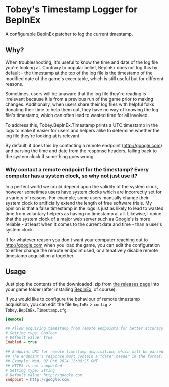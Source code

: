 # Tobey's Timestamp Logger for BepInEx

A configurable BepInEx patcher to log the current timestamp.

## Why?

When troubleshooting, it's useful to know the time and date of the log file you're looking at. Contrary to popular belief, BepInEx does not log this by default - the timestamp at the top of the log file is the timestamp of the modified date of the game's executable, which is still useful but for different reasons.

Sometimes, users will be unaware that the log file they're reading is irrelevant because it is from a previous run of the game prior to making changes. Additionally, when users share their log files with helpful folks donating their time to help them out, they have no way of knowing the log file's timestamp, which can often lead to wasted time for all involved.

To address this, Tobey.BepInEx.Timestamp prints a UTC timestamp in the logs to make it easier for users and helpers alike to determine whether the log file they're looking at is relevant.

By default, it does this by contacting a remote endpoint (http://google.com) and parsing the time and date from the response headers, falling back to the system clock if something goes wrong.

### Why contact a remote endpoint for the timestamp? Every computer has a system clock, so why not just use it?

In a perfect world we could depend upon the validity of the system clock, however sometimes users have system clocks which are incorrectly set for a variety of reasons. For example, some users manually change their system clock to artificially extend the length of free software trials. My opinion is that a false timestamp in the logs is just as likely to lead to wasted time from voluntary helpers as having no timestamp at all. Likewise, I opine that the system clock of a major web server such as Google's is more reliable - at least when it comes to the current date and time - than a user's system clock.

If for whatever reason you don't want your computer reaching out to http://google.com when you load the game, you can edit the configuration to either change the remote endpoint used, or altenatively disable remote timestamp acquisition altogether.

## Usage

Just plop the contents of the downloaded .zip from [the releases page](https://github.com/toebeann/Tobey.MLLoader.GameInfo/releases) into your game folder (after installing [BepInEx](https://github.com/BepInEx/BepInEx), of course).

If you would like to configure the behaviour of remote timestamp acquisition, you can edit the file `BepInEx` > `config` > `Tobey.BepInEx.Timestamp.cfg`:

```cfg
[Remote]

## Allow acquiring timestamp from remote endpoints for better accuracy
# Setting type: Boolean
# Default value: true
Enabled = true

## Endpoint URI for remote timestamp acquisition, which will be parsed from the response headers
## The endpoint's response must contain a "date" header in the format: ddd, dd MMM yyyy HH:mm:ss GMT
## Example: Wed, 02 Oct 2024 12:09:25 GMT
## HTTPS is not supported
# Setting type: String
# Default value: http://google.com
Endpoint = http://google.com
```
